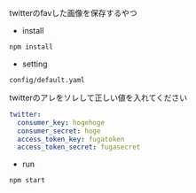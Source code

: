 twitterのfavした画像を保存するやつ

- install

```sh
npm install
```

- setting

`config/default.yaml`

twitterのアレをソレして正しい値を入れてください

```yaml
twitter:
  consumer_key: hogehoge
  consumer_secret: hoge
  access_token_key: fugatoken
  access_token_secret: fugasecret
```


- run

```sh
npm start
```


